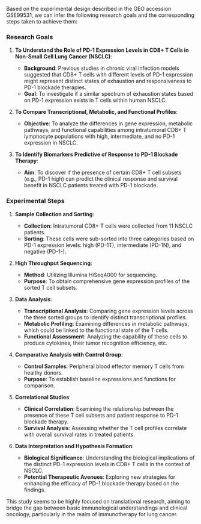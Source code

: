 Based on the experimental design described in the GEO accession GSE99531, we can infer the following research goals and the corresponding steps taken to achieve them:

### Research Goals

1. **To Understand the Role of PD-1 Expression Levels in CD8+ T Cells in Non-Small Cell Lung Cancer (NSCLC)**:
   - **Background**: Previous studies in chronic viral infection models suggested that CD8+ T cells with different levels of PD-1 expression might represent distinct states of exhaustion and responsiveness to PD-1 blockade therapies.
   - **Goal**: To investigate if a similar spectrum of exhaustion states based on PD-1 expression exists in T cells within human NSCLC.

2. **To Compare Transcriptional, Metabolic, and Functional Profiles**:
   - **Objective**: To analyze the differences in gene expression, metabolic pathways, and functional capabilities among intratumoral CD8+ T lymphocyte populations with high, intermediate, and no PD-1 expression in NSCLC.

3. **To Identify Biomarkers Predictive of Response to PD-1 Blockade Therapy**:
   - **Aim**: To discover if the presence of certain CD8+ T cell subsets (e.g., PD-1 high) can predict the clinical response and survival benefit in NSCLC patients treated with PD-1 blockade.

### Experimental Steps

1. **Sample Collection and Sorting**:
   - **Collection**: Intratumoral CD8+ T cells were collected from 11 NSCLC patients.
   - **Sorting**: These cells were sub-sorted into three categories based on PD-1 expression levels: high (PD-1T), intermediate (PD-1N), and negative (PD-1-).

2. **High Throughput Sequencing**:
   - **Method**: Utilizing Illumina HiSeq4000 for sequencing.
   - **Purpose**: To obtain comprehensive gene expression profiles of the sorted T cell subsets.

3. **Data Analysis**:
   - **Transcriptional Analysis**: Comparing gene expression levels across the three sorted groups to identify distinct transcriptional profiles.
   - **Metabolic Profiling**: Examining differences in metabolic pathways, which could be linked to the functional state of the T cells.
   - **Functional Assessment**: Analyzing the capability of these cells to produce cytokines, their tumor recognition efficiency, etc.

4. **Comparative Analysis with Control Group**:
   - **Control Samples**: Peripheral blood effector memory T cells from healthy donors.
   - **Purpose**: To establish baseline expressions and functions for comparison.

5. **Correlational Studies**:
   - **Clinical Correlation**: Examining the relationship between the presence of these T cell subsets and patient response to PD-1 blockade therapy.
   - **Survival Analysis**: Assessing whether the T cell profiles correlate with overall survival rates in treated patients.

6. **Data Interpretation and Hypothesis Formation**:
   - **Biological Significance**: Understanding the biological implications of the distinct PD-1 expression levels in CD8+ T cells in the context of NSCLC.
   - **Potential Therapeutic Avenues**: Exploring new strategies for enhancing the efficacy of PD-1 blockade therapy based on the findings.

This study seems to be highly focused on translational research, aiming to bridge the gap between basic immunological understandings and clinical oncology, particularly in the realm of immunotherapy for lung cancer.